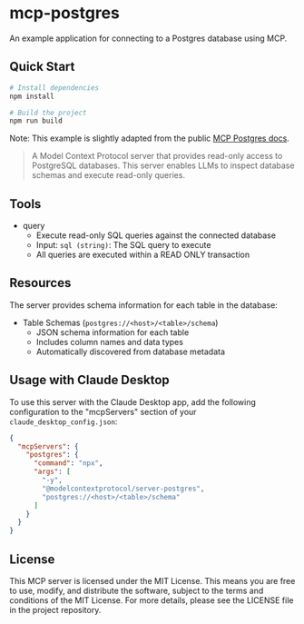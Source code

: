 # mcp-postgres
An example application for connecting to a Postgres database using MCP.

## Quick Start

```bash
# Install dependencies
npm install

# Build the project
npm run build
```

Note: This example is slightly adapted from the public [MCP Postgres docs](https://github.com/modelcontextprotocol/servers/tree/main/src/postgres). 

> A Model Context Protocol server that provides read-only access to PostgreSQL databases. This server enables LLMs to inspect database schemas and execute read-only queries.

## Tools
* query
  * Execute read-only SQL queries against the connected database
  * Input: `sql (string)`: The SQL query to execute
  * All queries are executed within a READ ONLY transaction

## Resources
The server provides schema information for each table in the database:

* Table Schemas (`postgres://<host>/<table>/schema`)
  * JSON schema information for each table
  * Includes column names and data types
  * Automatically discovered from database metadata

## Usage with Claude Desktop
To use this server with the Claude Desktop app, add the following configuration to the "mcpServers" section of your `claude_desktop_config.json`:

```json
{
  "mcpServers": {
    "postgres": {
      "command": "npx",
      "args": [
        "-y",
        "@modelcontextprotocol/server-postgres",
        "postgres://<host>/<table>/schema"
      ]
    }
  }
}
```

## License
This MCP server is licensed under the MIT License. This means you are free to use, modify, and distribute the software, subject to the terms and conditions of the MIT License. For more details, please see the LICENSE file in the project repository.